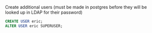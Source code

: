 Create additional users (must be made in postgres before they will be looked up in LDAP for their password)


```sql
CREATE USER eric;
ALTER USER eric SUPERUSER;
```